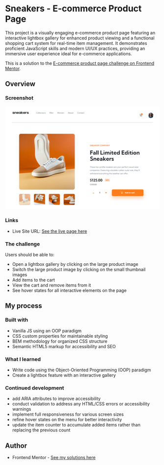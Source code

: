 # Sneakers - E-commerce Product Page

This project is a visually engaging e-commerce product page featuring an interactive lightbox gallery for enhanced product viewing and a functional shopping cart system for real-time item management. It demonstrates proficient JavaScript skills and modern UI/UX practices, providing an immersive user experience ideal for e-commerce applications.

This is a solution to the [E-commerce product page challenge on Frontend Mentor](https://www.frontendmentor.io/challenges/ecommerce-product-page-UPsZ9MJp6).

## Overview

### Screenshot

![](./screenshot.png)

### Links

- Live Site URL: [See the live page here](https://kasia307584.github.io/challenge_Ecommerce-Product-Main-Page/)

### The challenge

Users should be able to:

- Open a lightbox gallery by clicking on the large product image
- Switch the large product image by clicking on the small thumbnail images
- Add items to the cart
- View the cart and remove items from it
- See hover states for all interactive elements on the page

## My process

### Built with

- Vanilla JS using an OOP paradigm
- CSS custom properties for maintainable styling
- BEM methodology for organized CSS structure
- Semantic HTML5 markup for accessibility and SEO

### What I learned

- Write code using the Object-Oriented Programming (OOP) paradigm
- Create a lightbox feature with an interactive gallery

### Continued development

- add ARIA attributes to improve accessibility
- conduct validation to address any HTML/CSS errors or accessibility warnings
- implement full responsiveness for various screen sizes
- refine hover states on the menu for better interactivity
- update the item counter to accumulate added items rather than replacing the previous count

## Author

- Frontend Mentor - [See my solutions here](https://www.frontendmentor.io/profile/Kasia307584)
